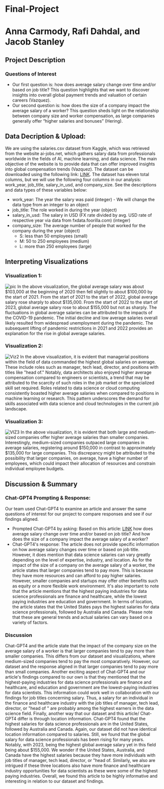 # Final-Project
# Anna Carmody, Rafi Dahdal, and Jacob Stanley

## Project Description
### Questions of Interest
- Our first question is: how does average salary change over time and/or based on job title? This question highlights that we want to discover insights into overall global payment trends and valuation of certain careers (Vazquez). 
- Our second question is: how does the size of a company impact the average salary of a worker? This question sheds light on the relationship between company size and worker compensation, as large companies generally offer “higher salaries and bonuses” (Hering).

## Data Decription & Upload:
We are using the salaries.csv dataset from Kaggle, which was retrieved from the website ai-jobs.net, which gathers salary data from professionals worldwide in the fields of AI, machine learning, and data science. The main objective of the website is to provide data that can offer improved insights into global compensation trends (Vazquez). 
The dataset can be downloaded using the following link: [LINK](https://www.kaggle.com/datasets/lorenzovzquez/data-jobs-salaries). 
The dataset has eleven total columns, but we will use the following four columns in our analysis: work_year, job_title, salary_in_usd, and company_size. See the descriptions and data types of these variables below:
- work_year: The year the salary was paid (integer) - We will change the data type from an integer to an object
- job_title: The role worked in during the year (object)
- salary_in_usd: The salary in USD (FX rate divided by avg. USD rate of respective year via data from fxdata.foorilla.com) (integer)
- company_size: The average number of people that worked for the company during the year (object)
  - S: less than 50 employees (small)
  - M: 50 to 250 employees (medium)
  - L: more than 250 employees (large)
    
## Interpreting Visualizations
### Visualization 1:
![pic](https://github.com/acarmody2/Final-Project/assets/152214854/06aeb519-2cf6-4b89-bab2-1599a955f449)
In the above visualization, the global average salary was about $103,000 at the beginning of 2020 then fell slightly to about $100,000 by the start of 2021. From the start of 2021 to the start of 2022, global average salary rose sharply to about $135,000. From the start of 2022 to the start of 2023, global average salary rose to about $155,000 but not as sharply. The fluctuations in global average salaries can be attributed to the impacts of the COVID-19 pandemic. The initial decline and low average salaries overall likely resulted from widespread unemployment during the pandemic. The subsequent lifting of pandemic restrictions in 2021 and 2022 provides an explanation for the rise in global average salaries.
### Visualization 2:
![Viz2](https://github.com/acarmody2/Final-Project/assets/152214854/b577d7a6-d3cf-465e-99e5-fb933f8d106c)
In the above visualization, it is evident that managerial positions within the field of data commanded the highest global salaries on average. These include roles such as manager, tech lead, director, and positions with titles like "head of." Notably, data architects also enjoyed higher average compensation compared to engineers or scientists, a trend that may be attributed to the scarcity of such roles in the job market or the specialized skill set required. Roles related to data science or cloud computing consistently boasted higher average salaries when compared to positions in machine learning or research. This pattern underscores the demand for skills associated with data science and cloud technologies in the current job landscape.
### Visualization 3:
![VIZ3](https://github.com/acarmody2/Final-Project/assets/152214854/0709c4f4-a4a9-49bf-9424-124497c067a7)
In the above visualization, it is evident that both large and medium-sized companies offer higher average salaries than smaller companies. Interestingly, medium-sized companies outpaced large companies in average salaries, registering around $150,000 in contrast to approximately $135,000 for large companies. This discrepancy might be attributed to the possibility that larger companies, on average, have a higher number of employees, which could impact their allocation of resources and constrain individual employee budgets.

##  Discussion & Summary
### Chat-GPT4 Prompting & Response:
Our team used Chat-GPT4 to examine an article and answer the same questions of interest for our project to compare responses and see if our findings aligned. 
- Prompted Chat-GPT4 by asking:
Based on this article: [LINK](https://365datascience.com/career-advice/data-science-salaries-around-the-world/) how does average salary change over time and/or based on job title? And how does the size of a company impact the average salary of a worker?
- Chat-GPT4's response:
The article does not provide specific information on how average salary changes over time or based on job title. However, it does mention that data science salaries can vary greatly depending on the level of expertise, industry, and location. As for the impact of the size of a company on the average salary of a worker, the article states that larger companies tend to pay more. This is because they have more resources and can afford to pay higher salaries. However, smaller companies and startups may offer other benefits such as equity or a more flexible work environment. It's also important to note that the article mentions that the highest paying industries for data science professionals are finance and healthcare, while the lowest paying industries are education and government. In terms of location, the article states that the United States pays the highest salaries for data science professionals, followed by Australia and Canada. Please note that these are general trends and actual salaries can vary based on a variety of factors.
### Discussion
Chat-GPT4 and the article state that the impact of the company size on the average salary of a worker is that larger companies tend to pay more than smaller companies. This differs from our dataset and visualizations, where medium-sized companies tend to pay the most comparatively. However, our dataset and the response aligned in that larger companies tend to pay more than small companies. 
Another exciting aspect of Chat-GPT4 and our article's findings compared to our own is that they mentioned that the highest-paying industries for data science professionals are finance and healthcare, and education and government are the lowest-paying industries for data scientists. This information could work well in collaboration with our findings for job titles concerning salary. Thus, a salary for an individual in the finance and healthcare industry with the job titles of manager, tech lead, director, or "head of " are probably among the highest earners in the data science field. 
Finally, another way that our dataset and this article/ Chat-GPT4 differ is through location information. Chat-GPT4 found that the highest salaries for data science professionals are in the United States, followed by Australia and Canada. Again, our dataset did not have identical location information compared to salaries. Still, we found that the global salary for data science professionals has been rising for many years. Notably, with 2023, being the highest global average salary yet in this field being about $155,000. 
We wonder if the United States, Australia, and Canada have the highest salaries because they have more individuals with job titles of manager, tech lead, director, or "head of. Similarly, we also are intrigued if these three locations also have more finance and healthcare industry opportunities for data scientists as these were some of the highest paying industries. Overall, we found this article to be highly informative and interesting in relation to our dataset and findings.


